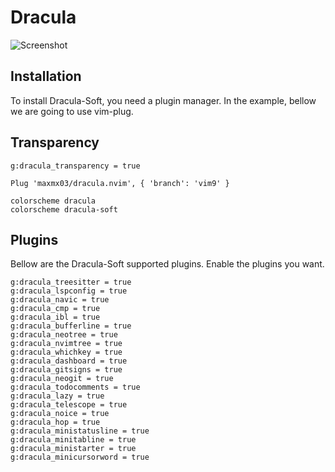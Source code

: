 # Dracula

![Screenshot](https://user-images.githubusercontent.com/50273941/227779719-6e003e4a-f8e8-40bc-8a9f-ebfd7ea13fe6.png)

## Installation

To install Dracula-Soft, you need a plugin manager.
In the example, bellow we are going to use vim-plug.

## Transparency

```vim
g:dracula_transparency = true
```

```vim
Plug 'maxmx03/dracula.nvim', { 'branch': 'vim9' }

colorscheme dracula
colorscheme dracula-soft
```

## Plugins

Bellow are the Dracula-Soft supported plugins.
Enable the plugins you want.

```vim
g:dracula_treesitter = true
g:dracula_lspconfig = true
g:dracula_navic = true
g:dracula_cmp = true
g:dracula_ibl = true
g:dracula_bufferline = true
g:dracula_neotree = true
g:dracula_nvimtree = true
g:dracula_whichkey = true
g:dracula_dashboard = true
g:dracula_gitsigns = true
g:dracula_neogit = true
g:dracula_todocomments = true
g:dracula_lazy = true
g:dracula_telescope = true
g:dracula_noice = true
g:dracula_hop = true
g:dracula_ministatusline = true
g:dracula_minitabline = true
g:dracula_ministarter = true
g:dracula_minicursorword = true
```
